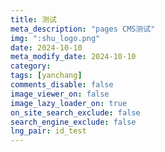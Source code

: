 ```yaml
---
title: 测试
meta_description: "pages CMS测试"
img: ":shu_logo.png"
date: 2024-10-10
meta_modify_date: 2024-10-10
category: 
tags: [yanchang]
comments_disable: false
image_viewer_on: false
image_lazy_loader_on: true
on_site_search_exclude: false
search_engine_exclude: false
lng_pair: id_test
---
```

